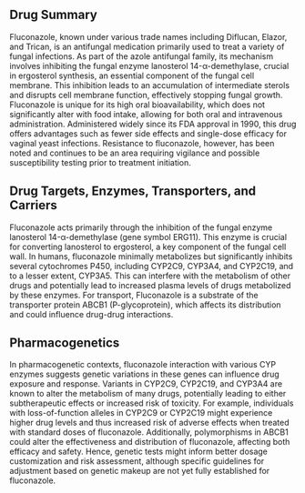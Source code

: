 ## Drug Summary
Fluconazole, known under various trade names including Diflucan, Elazor, and Trican, is an antifungal medication primarily used to treat a variety of fungal infections. As part of the azole antifungal family, its mechanism involves inhibiting the fungal enzyme lanosterol 14-α-demethylase, crucial in ergosterol synthesis, an essential component of the fungal cell membrane. This inhibition leads to an accumulation of intermediate sterols and disrupts cell membrane function, effectively stopping fungal growth. Fluconazole is unique for its high oral bioavailability, which does not significantly alter with food intake, allowing for both oral and intravenous administration. Administered widely since its FDA approval in 1990, this drug offers advantages such as fewer side effects and single-dose efficacy for vaginal yeast infections. Resistance to fluconazole, however, has been noted and continues to be an area requiring vigilance and possible susceptibility testing prior to treatment initiation.

## Drug Targets, Enzymes, Transporters, and Carriers
Fluconazole acts primarily through the inhibition of the fungal enzyme lanosterol 14-α-demethylase (gene symbol ERG11). This enzyme is crucial for converting lanosterol to ergosterol, a key component of the fungal cell wall. In humans, fluconazole minimally metabolizes but significantly inhibits several cytochromes P450, including CYP2C9, CYP3A4, and CYP2C19, and to a lesser extent, CYP3A5. This can interfere with the metabolism of other drugs and potentially lead to increased plasma levels of drugs metabolized by these enzymes. For transport, Fluconazole is a substrate of the transporter protein ABCB1 (P-glycoprotein), which affects its distribution and could influence drug-drug interactions.

## Pharmacogenetics
In pharmacogenetic contexts, fluconazole interaction with various CYP enzymes suggests genetic variations in these genes can influence drug exposure and response. Variants in CYP2C9, CYP2C19, and CYP3A4 are known to alter the metabolism of many drugs, potentially leading to either subtherapeutic effects or increased risk of toxicity. For example, individuals with loss-of-function alleles in CYP2C9 or CYP2C19 might experience higher drug levels and thus increased risk of adverse effects when treated with standard doses of fluconazole. Additionally, polymorphisms in ABCB1 could alter the effectiveness and distribution of fluconazole, affecting both efficacy and safety. Hence, genetic tests might inform better dosage customization and risk assessment, although specific guidelines for adjustment based on genetic makeup are not yet fully established for fluconazole.